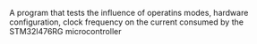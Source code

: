 A program that tests the influence of operatins modes, hardware configuration, clock frequency on the current consumed by the STM32l476RG microcontroller
